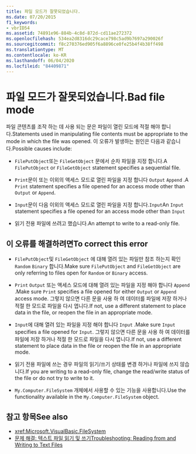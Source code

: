 ```yaml
---
title: 파일 모드가 잘못되었습니다.
ms.date: 07/20/2015
f1_keywords:
- vbrID54
ms.assetid: 74891e96-884b-4c8d-872d-cd11ae272372
ms.openlocfilehash: 534ea2d8316dc29cace798c5ad9b7697a290026f
ms.sourcegitcommit: f8c270376ed905f6a8896ce0fe25b4f4b38ff498
ms.translationtype: MT
ms.contentlocale: ko-KR
ms.lasthandoff: 06/04/2020
ms.locfileid: "84409871"
---
```

# <a name="bad-file-mode"></a><span data-ttu-id="d227d-102">파일 모드가 잘못되었습니다.</span><span class="sxs-lookup"><span data-stu-id="d227d-102">Bad file mode</span></span>
<span data-ttu-id="d227d-103">파일 콘텐츠를 조작 하는 데 사용 되는 문은 파일이 열린 모드에 적절 해야 합니다.</span><span class="sxs-lookup"><span data-stu-id="d227d-103">Statements used in manipulating file contents must be appropriate to the mode in which the file was opened.</span></span> <span data-ttu-id="d227d-104">이 오류가 발생하는 원인은 다음과 같습니다.</span><span class="sxs-lookup"><span data-stu-id="d227d-104">Possible causes include:</span></span>  
  
- <span data-ttu-id="d227d-105">`FilePutObject`또는 `FileGetObject` 문에서 순차 파일을 지정 합니다.</span><span class="sxs-lookup"><span data-stu-id="d227d-105">A `FilePutObject` or `FileGetObject` statement specifies a sequential file.</span></span>  
  
- <span data-ttu-id="d227d-106">`Print`문이 또는 이외의 액세스 모드로 열린 파일을 지정 합니다 `Output` `Append` .</span><span class="sxs-lookup"><span data-stu-id="d227d-106">A `Print` statement specifies a file opened for an access mode other than `Output` or `Append`.</span></span>  
  
- <span data-ttu-id="d227d-107">`Input`문이 다음 이외의 액세스 모드로 열린 파일을 지정 합니다.`Input`</span><span class="sxs-lookup"><span data-stu-id="d227d-107">An `Input` statement specifies a file opened for an access mode other than `Input`</span></span>  
  
- <span data-ttu-id="d227d-108">읽기 전용 파일에 쓰려고 했습니다.</span><span class="sxs-lookup"><span data-stu-id="d227d-108">An attempt to write to a read-only file.</span></span>  
  
## <a name="to-correct-this-error"></a><span data-ttu-id="d227d-109">이 오류를 해결하려면</span><span class="sxs-lookup"><span data-stu-id="d227d-109">To correct this error</span></span>  
  
- <span data-ttu-id="d227d-110">`FilePutObject`및 `FileGetObject` 에 대해 열려 있는 파일만 참조 하는지 확인 `Random` `Binary` 합니다.</span><span class="sxs-lookup"><span data-stu-id="d227d-110">Make sure `FilePutObject` and `FileGetObject` are only referring to files open for `Random` or `Binary` access.</span></span>  
  
- <span data-ttu-id="d227d-111">`Print` `Output` 또는 액세스 모드에 대해 열려 있는 파일을 지정 해야 합니다 `Append` .</span><span class="sxs-lookup"><span data-stu-id="d227d-111">Make sure `Print` specifies a file opened for either `Output` or `Append` access mode.</span></span> <span data-ttu-id="d227d-112">그렇지 않으면 다른 문을 사용 하 여 데이터를 파일에 저장 하거나 적절 한 모드로 파일을 다시 엽니다.</span><span class="sxs-lookup"><span data-stu-id="d227d-112">If not, use a different statement to place data in the file, or reopen the file in an appropriate mode.</span></span>  
  
- <span data-ttu-id="d227d-113">`Input`에 대해 열려 있는 파일을 지정 해야 합니다 `Input` .</span><span class="sxs-lookup"><span data-stu-id="d227d-113">Make sure `Input` specifies a file opened for `Input`.</span></span> <span data-ttu-id="d227d-114">그렇지 않으면 다른 문을 사용 하 여 데이터를 파일에 저장 하거나 적절 한 모드로 파일을 다시 엽니다.</span><span class="sxs-lookup"><span data-stu-id="d227d-114">If not, use a different statement to place data in the file or reopen the file in an appropriate mode.</span></span>  
  
- <span data-ttu-id="d227d-115">읽기 전용 파일에 쓰는 경우 파일의 읽기/쓰기 상태를 변경 하거나 파일에 쓰지 않습니다.</span><span class="sxs-lookup"><span data-stu-id="d227d-115">If you are writing to a read-only file, change the read/write status of the file or do not try to write to it.</span></span>  
  
- <span data-ttu-id="d227d-116">`My.Computer.FileSystem` 개체에서 사용할 수 있는 기능을 사용합니다.</span><span class="sxs-lookup"><span data-stu-id="d227d-116">Use the functionality available in the `My.Computer.FileSystem` object.</span></span>  
  
## <a name="see-also"></a><span data-ttu-id="d227d-117">참고 항목</span><span class="sxs-lookup"><span data-stu-id="d227d-117">See also</span></span>

- <xref:Microsoft.VisualBasic.FileSystem>
- [<span data-ttu-id="d227d-118">문제 해결: 텍스트 파일 읽기 및 쓰기</span><span class="sxs-lookup"><span data-stu-id="d227d-118">Troubleshooting: Reading from and Writing to Text Files</span></span>](../../developing-apps/programming/drives-directories-files/troubleshooting-reading-from-and-writing-to-text-files.md)
